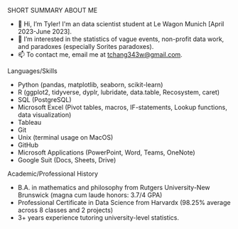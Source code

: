 SHORT SUMMARY ABOUT ME

- 👋 Hi, I’m Tyler! I'm an data scientist student at Le Wagon Munich [April 2023-June 2023].
- 👀 I’m interested in the statistics of vague events, non-profit data work, and paradoxes (especially Sorites paradoxes).
- 📫 To contact me, email me at tchang343w@gmail.com. 

Languages/Skills

- Python (pandas, matplotlib, seaborn, scikit-learn)
- R (ggplot2, tidyverse, dyplr, lubridate, data.table, Recosystem, caret)
- SQL (PostgreSQL)
- Microsoft Excel (Pivot tables, macros, IF-statements, Lookup functions, data visualization)
- Tableau
- Git
- Unix (terminal usage on MacOS)
- GitHub
- Microsoft Applications (PowerPoint, Word, Teams, OneNote)
- Google Suit (Docs, Sheets, Drive)

Academic/Professional History

- B.A. in mathematics and philosophy from Rutgers University-New Brunswick (magna cum laude honors: 3.7/4 GPA)
- Professional Certificate in Data Science from Harvardx (98.25% average across 8 classes and 2 projects)
- 3+ years experience tutoring university-level statistics.

